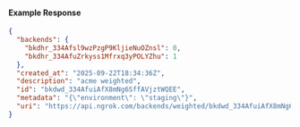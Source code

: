 <!-- Code generated for API Clients. DO NOT EDIT. -->

#### Example Response

```json
{
  "backends": {
    "bkdhr_334Afsl9wzPzgP9KljieNuOZnsl": 0,
    "bkdhr_334AfuZrkyss1Mfrxq3yPOLYZhu": 1
  },
  "created_at": "2025-09-22T18:34:36Z",
  "description": "acme weighted",
  "id": "bkdwd_334AfuiAfX8mNg6SffAVjztWQEE",
  "metadata": "{\"environment\": \"staging\"}",
  "uri": "https://api.ngrok.com/backends/weighted/bkdwd_334AfuiAfX8mNg6SffAVjztWQEE"
}
```
